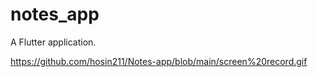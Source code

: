 # notes_app

A  Flutter application.

https://github.com/hosin211/Notes-app/blob/main/screen%20record.gif
